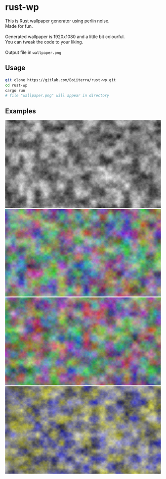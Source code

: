 # rust-wp

This is Rust wallpaper generator using perlin noise. \
Made for fun. \
\
Generated wallpaper is 1920x1080 and a little bit colourful. \
You can tweak the code to your liking. \
\
Output file in `wallpaper.png`

## Usage

```sh
git clone https://gitlab.com/Boiiterra/rust-wp.git
cd rust-wp
cargo run
# file "wallpaper.png" will appear in directory
```

## Examples

[![Example pic](./wallpaper0.png)](.)
[![Example pic](./wallpaper1.png)](.)
[![Example pic](./wallpaper2.png)](.)
[![Example pic](./wallpaper3.png)](.)
